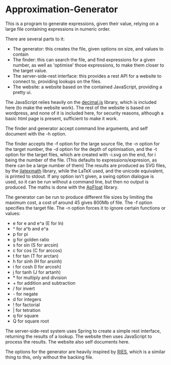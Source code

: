 # Approximation-Generator

This is a program to generate expressions, given their value, relying on a large file containing expressions in numeric order.

There are several parts to it:
  - The generator: this creates the file, given options on size, and values to contain
  - The finder: this can search the file, and find expressions for a given number, as well as 'optimise' those expressions, to make them closer to the target value.
  - The server-side-rest interface: this provides a rest API for a website to connect to, providing lookups on the files.
  - The website: a website based on the contained JavaScript, providing a pretty ui.

The JavaScript relies heavily on the [decimal.js](https://github.com/MikeMcl/decimal.js) library, which is included here (to make the website work).
The rest of the website is based on wordpress, and none of it is included here, for security reasons, although a basic html page is present, sufficient to make it work.

The finder and generator accept command line arguments, and self document with the -h option.

The finder accepts the -f option for the large source file, the -n option for the target number, the -d option for the depth of optimisation, and the -t option for the target files, which are created with -i.svg on the end, for i being the number of the file. (This defaults to expressions/expresion, as there can be a large number of them) The results are produced as SVG files, by the [jlatexmath](https://github.com/opencollab/jlatexmath) library, while the LaTeX used, and the unicode equivalent, is printed to stdout. If any option isn't given, a swing option dialogue is used, so it can be run without a command line, but then no output is produced. The maths is done with the [ApFloat](http://www.apfloat.org/) library.

The generator can be run to produce different file sizes by limiting the maximum cost, a cost of around 45 gives 800Mb of file. The -f option specifies the target file. The -n option forces it to ignore certain functions or values: 
  - e for e and e^a (E for ln)
  - ^ for a^b and e^a
  - p for pi
  - g for golden ratio
  - s for sin (S for arcsin)
  - c for cos (C for arccos)
  - t for tan (T for arctan)
  - h for sinh (H for arsinh)
  - i for cosh (I for arcosh)
  - j for tanh (J for artanh)
  - \* for multiply and division
  - \+ for addition and subtraction
  - \/ for invert
  - \- for negate
  - d for integers
  - ! for factorial
  - | for tetration
  - q for square
  - Q for square root

The server-side-rest system uses Spring to create a simple rest interface, returning the results of a lookup.
The website then uses JavaScript to process the results. The website also self documents here.

The options for the generator are heavily inspired by [RIES](https://mrob.com/pub/ries/index.html), which is a similar thing to this, only without the backing file.

